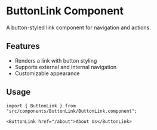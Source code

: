# ButtonLink Component

A button-styled link component for navigation and actions.

## Features
- Renders a link with button styling
- Supports external and internal navigation
- Customizable appearance

## Usage
```tsx
import { ButtonLink } from "src/components/ButtonLink/ButtonLink.component";

<ButtonLink href="/about">About Us</ButtonLink>
``` 